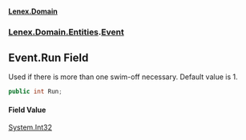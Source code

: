 #### [Lenex.Domain](index.md 'index')
### [Lenex.Domain.Entities](Lenex.Domain.Entities.md 'Lenex.Domain.Entities').[Event](Lenex.Domain.Entities.Event.md 'Lenex.Domain.Entities.Event')

## Event.Run Field

Used if there is more than one swim-off necessary. Default value is 1.

```csharp
public int Run;
```

#### Field Value
[System.Int32](https://docs.microsoft.com/en-us/dotnet/api/System.Int32 'System.Int32')